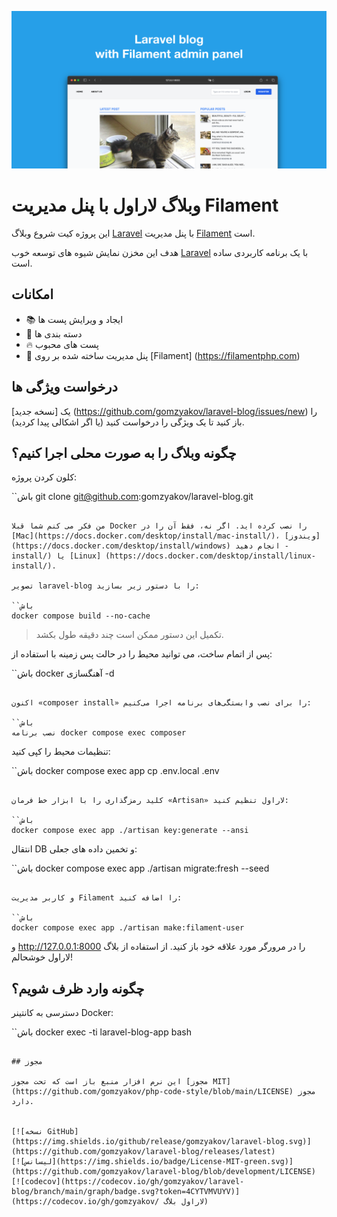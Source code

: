 ![وبلاگ لاراول با پنل مدیریت Filament](../docs/social-preview-en.png)

# وبلاگ لاراول با پنل مدیریت Filament

این پروژه کیت شروع وبلاگ [Laravel](https://laravel.com) با پنل مدیریت [Filament](https://filamentphp.com) است.

هدف این مخزن نمایش شیوه های توسعه خوب [Laravel](https://laravel.com) با یک برنامه کاربردی ساده است.

## امکانات

- 📚 ایجاد و ویرایش پست ها
- 🥑 دسته بندی ها
- :fire: پست های محبوب
- :hatched_chick: پنل مدیریت ساخته شده بر روی [Filament] (https://filamentphp.com)

## درخواست ویژگی ها

یک [نسخه جدید] (https://github.com/gomzyakov/laravel-blog/issues/new) را باز کنید تا یک ویژگی را درخواست کنید (یا اگر اشکالی پیدا کردید).

## چگونه وبلاگ را به صورت محلی اجرا کنیم؟

کلون کردن پروژه:

``باش
git clone git@github.com:gomzyakov/laravel-blog.git
```

من فکر می کنم شما قبلا Docker را نصب کرده اید. اگر نه، فقط آن را در [Mac](https://docs.docker.com/desktop/install/mac-install/)، [ویندوز](https://docs.docker.com/desktop/install/windows) انجام دهید -install/) یا [Linux] (https://docs.docker.com/desktop/install/linux-install/).

تصویر laravel-blog را با دستور زیر بسازید:

``باش
docker compose build --no-cache
```

> تکمیل این دستور ممکن است چند دقیقه طول بکشد.

پس از اتمام ساخت، می توانید محیط را در حالت پس زمینه با استفاده از:

``باش
docker آهنگسازی -d
```

اکنون «composer install» را برای نصب وابستگی‌های برنامه اجرا می‌کنیم:

``باش
نصب برنامه docker compose exec composer
```

تنظیمات محیط را کپی کنید:

``باش
docker compose exec app cp .env.local .env
```

کلید رمزگذاری را با ابزار خط فرمان «Artisan» لاراول تنظیم کنید:

``باش
docker compose exec app ./artisan key:generate --ansi
```

انتقال DB و تخمین داده های جعلی:

``باش
docker compose exec app ./artisan migrate:fresh --seed
```

و کاربر مدیریت Filament را اضافه کنید:

``باش
docker compose exec app ./artisan make:filament-user
```

و http://127.0.0.1:8000 را در مرورگر مورد علاقه خود باز کنید. از استفاده از بلاگ لاراول خوشحالم!

## چگونه وارد ظرف شویم؟

دسترسی به کانتینر Docker:

``باش
docker exec -ti laravel-blog-app bash
```

## مجوز

این نرم افزار منبع باز است که تحت مجوز [مجوز MIT] (https://github.com/gomzyakov/php-code-style/blob/main/LICENSE) مجوز دارد.


[![نسخه GitHub](https://img.shields.io/github/release/gomzyakov/laravel-blog.svg)](https://github.com/gomzyakov/laravel-blog/releases/latest)
[![لیسانس](https://img.shields.io/badge/License-MIT-green.svg)](https://github.com/gomzyakov/laravel-blog/blob/development/LICENSE)
[![codecov](https://codecov.io/gh/gomzyakov/laravel-blog/branch/main/graph/badge.svg?token=4CYTVMVUYV)](https://codecov.io/gh/gomzyakov/ لاراول بلاگ)